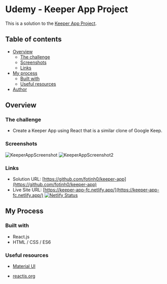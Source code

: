 # Udemy - Keeper App Project 

This is a solution to the [Keeper App Project](https://www.udemy.com/course/the-complete-web-development-bootcamp/).

## Table of contents

- [Overview](#overview)
  - [The challenge](#the-challenge)
  - [Screenshots](#screenshots)
  - [Links](#links)
- [My process](#my-process)
  - [Built with](#built-with)
  - [Useful resources](#useful-resources)
- [Author](#author)

## Overview

### The challenge

- Create a Keeper App using React that is a similar clone of Google Keep.

### Screenshots
![KeeperAppScreenshot](https://user-images.githubusercontent.com/67170897/135128596-f92d5036-cfd9-4953-aa21-fb0f09397e84.PNG)
![KeeperAppScreenshot2](https://user-images.githubusercontent.com/67170897/135128616-fa8f3180-9118-4647-a368-d5916955e5a9.PNG)


### Links

- Solution URL: [https://github.com/fotinh0/keeper-app](https://github.com/fotinh0/keeper-app)
- Live Site URL: [https://keeper-app-fc.netlify.app/](https://keeper-app-fc.netlify.app/)   [![Netlify Status](https://api.netlify.com/api/v1/badges/f4f81921-d934-4e10-aa92-2b4334da5815/deploy-status)](https://app.netlify.com/sites/keeper-app-fc/deploys)

## My Process
### Built with

- React.js
- HTML / CSS / ES6

### Useful resources

- [Material UI](https://mui.com/)

- [reactjs.org](https://reactjs.org/docs/getting-started.html)

